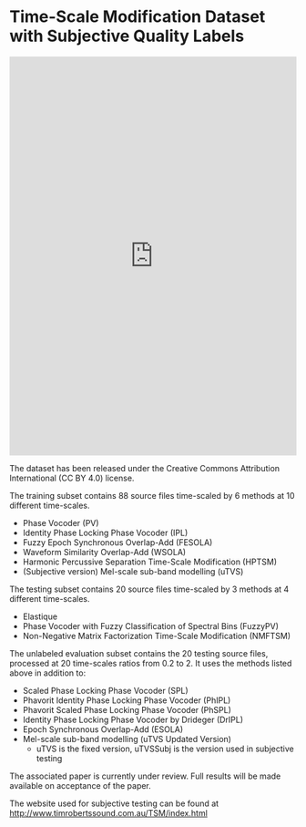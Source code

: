# Time-Scale Modification Dataset with Subjective Quality Labels

<iframe width="100%" height="700" src="https://ieee-dataport.org/open-access/subjective-quality-labelled-time-scale-modification-audio-dataset/embed" frameborder="0" class="embed-textarea" allowfullscreen="true" webkitallowfullscreen="true" mozallowfullscreen="true"></iframe>

The dataset has been released under the Creative Commons Attribution International (CC BY 4.0) license.

The training subset contains 88 source files time-scaled by 6 methods at 10 different time-scales.
- Phase Vocoder (PV)
- Identity Phase Locking Phase Vocoder (IPL)
- Fuzzy Epoch Synchronous Overlap-Add (FESOLA)
- Waveform Similarity Overlap-Add (WSOLA)
- Harmonic Percussive Separation Time-Scale Modification (HPTSM)
- (Subjective version) Mel-scale sub-band modelling (uTVS)

The testing subset contains 20 source files time-scaled by 3 methods at 4 different time-scales.
- Elastique
- Phase Vocoder with Fuzzy Classification of Spectral Bins (FuzzyPV)
- Non-Negative Matrix Factorization Time-Scale Modification (NMFTSM)

The unlabeled evaluation subset contains the 20 testing source files, processed at 20 time-scales ratios from 0.2 to 2.
It uses the methods listed above in addition to:
- Scaled Phase Locking Phase Vocoder (SPL)
- Phavorit Identity Phase Locking Phase Vocoder (PhIPL)
- Phavorit Scaled Phase Locking Phase Vocoder (PhSPL)
- Identity Phase Locking Phase Vocoder by Drideger (DrIPL)
- Epoch Synchronous Overlap-Add (ESOLA)
- Mel-scale sub-band modelling (uTVS Updated Version)
  - uTVS is the fixed version, uTVSSubj is the version used in subjective testing


The associated paper is currently under review.  Full results will be made available on acceptance of the paper.

The website used for subjective testing can be found at http://www.timrobertssound.com.au/TSM/index.html
